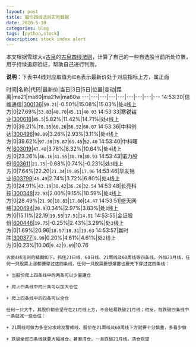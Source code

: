 ```yaml
---
layout: post
title: 股价四线法则实时数据
date: 2020-5-10
categories: blog
tags: [python,stock]
description: stock index alert
---
```



本文根据雪球大v[古泉](https://xueqiu.com/u/7148646888)的[古泉四线法则](https://xueqiu.com/7148646888/130498192)，计算了自己的一些自选股当前所处位置，用于持续追踪验证，帮助自己进行判断。

**说明**：下表中4线对应取值为`红色`表示最新价处于对应指标上方，属正面

时间|名称|代码|最新价|当日|3日|5日|位置|变动|距离|ma21|ma60|ma21w|ma60w
---|---|---|---|---|---|---|---|---
14:53:30|信维通信|[300136](https://xueqiu.com/S/SZ300136)|`59.21`|-0.50%|15.08%|15.03%|处`4`线上方|0|27.69%|`53.83`|`48.70`|`45.11`|`40.03`
14:53:33|寒锐钴业|[300618](https://xueqiu.com/S/SZ300618)|`85.5`|5.82%|11.42%|14.71%|处`4`线上方|0|39.21%|`70.35`|`60.26`|`56.52`|`60.07`
14:53:36|中科创达|[300496](https://xueqiu.com/S/SZ300496)|`98.09`|3.26%|2.93%|3.11%|处`4`线上方|0|39.62%|`97.30`|`75.87`|`69.45`|`52.40`
14:53:40|中科曙光|[603019](https://xueqiu.com/S/SH603019)|`47.48`|3.78%|8.32%|10.64%|处`4`线上方|0|23.26%|`46.16`|`41.55`|`38.78`|`30.93`
14:53:43|诺力股份|[603611](https://xueqiu.com/S/SH603611)|`21.75`|-0.68%|0.74%|-0.23%|处`3`线上方|0|7.64%|22.20|`21.34`|`19.85`|`17.96`
14:53:46|华友钴业|[603799](https://xueqiu.com/S/SH603799)|`46.49`|2.74%|3.72%|6.80%|处`4`线上方|0|24.91%|`43.19`|`38.42`|`36.26`|`32.54`
14:53:48|长亮科技|[300348](https://xueqiu.com/S/SZ300348)|`22.93`|2.00%|9.15%|10.59%|处`4`线上方|0|28.49%|`21.90`|`18.83`|`17.80`|`14.47`
14:53:51|盛天网络|[300494](https://xueqiu.com/S/SZ300494)|`20.9`|0.34%|2.97%|3.83%|处`3`线上方|0|15.11%|22.19|`19.55`|`17.51`|`14.91`
14:53:55|金证股份|[600446](https://xueqiu.com/S/SH600446)|`19.75`|-0.25%|2.43%|3.29%|处`3`线上方|0|1.69%|20.96|`18.97`|`18.31`|`19.63`
14:53:57|赢时胜|[300377](https://xueqiu.com/S/SZ300377)|`9.99`|0.20%|4.61%|4.61%|处`2`线上方|0|0.23%|10.06|`9.42`|`9.69`|10.76

```
古泉4线法则的精髓如下。抓住21日线、60日线、21周线及60周线等四条线，外加21月线，任何一只股票上涨都要穿过这四条线，任何一只股票要想爆雷也要先下穿过这四条线：

+ 当股价爬上四条线中的两条可以少量建仓

+ 爬上四条线中的三条可以加大仓位

+ 爬上四条线中的四条可以全仓

任何一只大牛，其股价都会坚守在21月线上方，不会轻易跌破21月线；相反，每跌破四条线中一条就减一些仓位：

+ 21周线可做为多空分水岭及警戒线，股价在21周线及60周线下方就要十分慎重，多看少做

+ 跌破全部四条线就要大幅减仓，甚至清仓，一旦跌破21月线，清仓观望
```